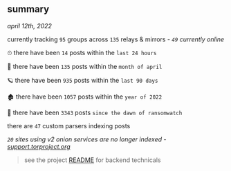 
## summary
_april 12th, 2022_

currently tracking `95` groups across `135` relays & mirrors - _`49` currently online_

⏲ there have been `14` posts within the `last 24 hours`

🦈 there have been `135` posts within the `month of april`

🪐 there have been `935` posts within the `last 90 days`

🏚 there have been `1057` posts within the `year of 2022`

🦕 there have been `3343` posts `since the dawn of ransomwatch`

there are `47` custom parsers indexing posts

_`20` sites using v2 onion services are no longer indexed - [support.torproject.org](https://support.torproject.org/onionservices/v2-deprecation/)_

> see the project [README](https://github.com/thetanz/ransomwatch#ransomwatch--) for backend technicals
